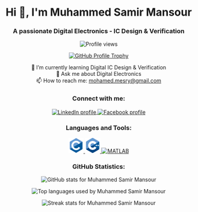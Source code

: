 <h1 align="center">Hi 👋, I'm Muhammed Samir Mansour</h1>
<h3 align="center">A passionate Digital Electronics - IC Design & Verification</h3>

<p align="center"> 
  <img src="https://komarev.com/ghpvc/?username=MuhammadSamirMansour&label=Profile%20views&color=0e75b6&style=flat" alt="Profile views" /> 
</p>

<p align="center"> 
  <a href="https://github.com/ryo-ma/github-profile-trophy">
    <img src="https://github-profile-trophy.vercel.app/?username=MuhammadSamirMansour" alt="GitHub Profile Trophy" />
  </a> 
</p>

<p align="center">
  🌱 I’m currently learning Digital IC Design & Verification<br>
  💬 Ask me about Digital Electronics<br>
  📫 How to reach me: <a href="mailto:mohamed.mesry@gmail.com">mohamed.mesry@gmail.com</a>
</p>

<h3 align="center">Connect with me:</h3>
<p align="center">
  <a href="https://linkedin.com/in/muhammed-samir-mansour" target="blank">
    <img align="center" src="https://raw.githubusercontent.com/rahuldkjain/github-profile-readme-generator/master/src/images/icons/Social/linked-in-alt.svg" alt="LinkedIn profile" height="30" width="40" />
  </a>
  <a href="https://fb.com/MuhammedSamirMansour" target="blank">
    <img align="center" src="https://raw.githubusercontent.com/rahuldkjain/github-profile-readme-generator/master/src/images/icons/Social/facebook.svg" alt="Facebook profile" height="30" width="40" />
  </a>
</p>

<h3 align="center">Languages and Tools:</h3>
<p align="center"> 
  <a href="https://www.cprogramming.com/" target="_blank" rel="noreferrer"> 
    <img src="https://raw.githubusercontent.com/devicons/devicon/master/icons/c/c-original.svg" alt="C" width="40" height="40"/> 
  </a> 
  <a href="https://www.w3schools.com/cpp/" target="_blank" rel="noreferrer"> 
    <img src="https://raw.githubusercontent.com/devicons/devicon/master/icons/cplusplus/cplusplus-original.svg" alt="C++" width="40" height="40"/> 
  </a> 
  <a href="https://www.mathworks.com/" target="_blank" rel="noreferrer"> 
    <img src="https://upload.wikimedia.org/wikipedia/commons/2/21/Matlab_Logo.png" alt="MATLAB" width="40" height="40"/> 
  </a> 
</p>

<h3 align="center">GitHub Statistics:</h3>

<p align="center">
  <img src="https://github-readme-stats.vercel.app/api?username=MuhammadSamirMansour&show_icons=true&theme=radical" alt="GitHub stats for Muhammed Samir Mansour" />
</p>

<p align="center">
  <img src="https://github-readme-stats.vercel.app/api/top-langs/?username=MuhammadSamirMansour&layout=compact&langs_count=10" alt="Top languages used by Muhammed Samir Mansour" />
</p>

<p align="center">
  <img src="https://github-readme-streak-stats.herokuapp.com/?user=MuhammadSamirMansour" alt="Streak stats for Muhammed Samir Mansour" />
</p>
